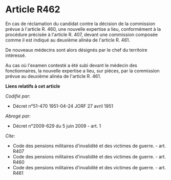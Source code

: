 # Article R462

En cas de réclamation du candidat contre la décision de la commission prévue à l'article R. 460, une nouvelle expertise a
lieu, conformément à la procédure précisée à l'article R. 407, devant une commission composée comme il est indiqué au
deuxième alinéa de l'article R. 461.

De nouveaux médecins sont alors désignés par le chef du territoire intéressé.

Au cas où l'examen contesté a été subi devant le médecin des fonctionnaires, la nouvelle expertise a lieu, sur pièces, par la
commission prévue au deuxième alinéa de l'article R. 461.

**Liens relatifs à cet article**

_Codifié par_:

  - Décret n°51-470 1951-04-24 JORF 27 avril 1951

_Abrogé par_:

  - Décret n°2009-629 du 5 juin 2009 - art. 1

_Cite_:

  - Code des pensions militaires d'invalidité et des victimes de guerre. - art. R407
  - Code des pensions militaires d'invalidité et des victimes de guerre. - art. R460
  - Code des pensions militaires d'invalidité et des victimes de guerre. - art. R461

